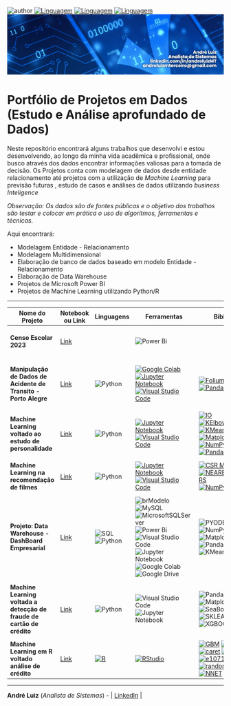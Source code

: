 ![author](https://img.shields.io/badge/Nome-Andr%C3%A9%20Luiz-blue) [![Linguagem](https://img.shields.io/badge/Linguagem-Python-green)](https://www.python.org/downloads/release/python-365/) 
[![Linguagem](https://img.shields.io/badge/Linguagem-R-326fa8)](https://www.r-project.org/)
[![Linguagem](https://img.shields.io/badge/Linguagem-SQL-red)](https://pt.wikipedia.org/wiki/SQL)
![](https://github.com/AndreLuizMT/Portifolio-Dados/blob/main/banner.png)



# Portfólio de Projetos em Dados (Estudo e Análise aprofundado de Dados)

Neste repositório encontrará alguns trabalhos que desenvolvi e estou desenvolvendo, ao longo da minha vida acadêmica e profissional, onde busco através dos dados encontrar informações valiosas para a tomada de decisão.
Os Projetos conta com modelagem de dados desde entidade relacionamento até projetos com a utilização de *Machine Learning* para previsão futuras , estudo de casos e análises de dados utilizando *business Inteligence*

*Observação: Os dados são de fontes públicas e o objetivo dos trabalhos são testar e colocar em prática o uso de algoritmos, ferramentas e técnicas.*

Aqui encontrará:
- Modelagem Entidade - Relacionamento
- Modelagem Multidimensional
- Elaboração de banco de dados baseado em modelo Entidade - Relacionamento
- Elaboração de Data Warehouse
- Projetos de Microsoft Power BI
- Projetos de Machine Learning utilizando Python/R

------------

|    Nome do Projeto  | Notebook ou Link    | Linguagens   | Ferramentas   | Bibliotecas    | Fonte de Dados  | Observação  | 
| ------------        | ------------        | ------------ | ------------  | -------------- | --------------- | ----------- |
| **Censo Escolar 2023** | [Link](https://app.powerbi.com/view?r=eyJrIjoiYTU4MDAxZWQtYWVjOC00OTk4LWE3MmItZTE2MDAwNGEwNmNhIiwidCI6IjM0NjRlZTZmLWE4Y2MtNDc4Ni05YTNiLTdkNjhmNGZlNjA1NCJ9&embedImagePlaceholder=true) |  | ![Power Bi](https://img.shields.io/badge/power_bi-F2C811?style=for-the-badge&logo=powerbi&logoColor=black) |  | [INEP - CENSO ESCOLAR 2023](https://www.gov.br/inep/pt-br/acesso-a-informacao/dados-abertos/microdados/censo-escolar) | Análise de informações do Censo Escolar de 2023|
| **Manipulação de Dados de Acidente de Transito - Porto Alegre** | [Link](https://github.com/AndreLuizMT/Portifolio-Dados/tree/main/Manipula%C3%A7%C3%A3o%20de%20Dados%20de%20Acidente) | ![Python](https://img.shields.io/badge/python-3670A0?style=for-the-badge&logo=python&logoColor=ffdd54) | [![Google Colab](https://img.shields.io/badge/Colab-F9AB00?style=for-the-badge&logo=googlecolab&color=525252)](https://colab.research.google.com/) [![Jupyter Notebook](https://img.shields.io/badge/jupyter-%23FA0F00.svg?style=for-the-badge&logo=jupyter&logoColor=white)](https://jupyter.org/) [![Visual Studio Code](https://img.shields.io/badge/Visual%20Studio%20Code-0078d7.svg?style=for-the-badge&logo=visual-studio-code&logoColor=white)](https://code.visualstudio.com/) | [![Folium](https://img.shields.io/badge/Folium-77B829?style=for-the-badge&logo=folium&logoColor=white)](https://python-visualization.github.io/folium/latest/) [![Matplotlib](https://img.shields.io/badge/Matplotlib-%23ffffff.svg?style=for-the-badge&logo=Matplotlib&logoColor=black)](https://matplotlib.org/) [![Pandas](https://img.shields.io/badge/pandas-%23150458.svg?style=for-the-badge&logo=pandas&logoColor=white)](https://pandas.pydata.org/docs/getting_started/overview.html)  | [Dados Abertos POA](https://dadosabertos.poa.br/dataset/acidentes-de-transito-acidentes/resource/b56f8123-716a-4893-9348-23945f1ea1b9) | Análise de dados sobre acidentes de transito em Porto Alegre dos ultimos 5 anos.|
| **Machine Learning voltado ao estudo de personalidade** | [Link](https://github.com/AndreLuizMT/Portifolio-Dados/blob/main/Machine%20Learning%20no%20estudo%20de%20personalidades/README.md) | ![Python](https://img.shields.io/badge/python-3670A0?style=for-the-badge&logo=python&logoColor=ffdd54) | [![Jupyter Notebook](https://img.shields.io/badge/jupyter-%23FA0F00.svg?style=for-the-badge&logo=jupyter&logoColor=white)](https://jupyter.org/) [![Visual Studio Code](https://img.shields.io/badge/Visual%20Studio%20Code-0078d7.svg?style=for-the-badge&logo=visual-studio-code&logoColor=white)](https://code.visualstudio.com/) | [![IO](https://img.shields.io/badge/-IO-9cf?style=for-the-badge)](https://docs.python.org/3/library/io.html) [![KElbowVisualize](https://img.shields.io/badge/-KElbowVisualizer-yellow?&logoColor=white&style=for-the-badge)](https://www.scikit-yb.org/en/latest/api/cluster/elbow.html) [![KMeans](https://img.shields.io/badge/-KMEANS-important?&logoColor=white&style=for-the-badge)](https://scikit-learn.org/1.5/modules/generated/sklearn.cluster.KMeans.html) [![Matplotlib](https://img.shields.io/badge/Matplotlib-%23ffffff.svg?style=for-the-badge&logo=Matplotlib&logoColor=black)](https://matplotlib.org/) [![NumPy](https://img.shields.io/badge/numpy-%23013243.svg?style=for-the-badge&logo=numpy&logoColor=white)](https://numpy.org/) [![OS](https://img.shields.io/badge/-OS-Sucess?style=for-the-badge)](https://docs.python.org/3/library/os.html) [![Pandas](https://img.shields.io/badge/pandas-%23150458.svg?style=for-the-badge&logo=pandas&logoColor=white)](https://pandas.pydata.org/docs/getting_started/overview.html) [![SeaBorn](https://img.shields.io/badge/-SEABORN-02569B?style=for-the-badge)](https://seaborn.pydata.org/) | [Kaggle](https://www.kaggle.com/datasets/tunguz/big-five-personality-test)  | Utilização de Machine Learning para estudo de grupo de personalidades.|
| **Machine Learning na recomendação de filmes** | [Link](https://github.com/AndreLuizMT/Portifolio-Dados/blob/main/Machine%20Learning%20na%20recomenda%C3%A7%C3%A3o%20de%20filmes/README.md) | ![Python](https://img.shields.io/badge/python-3670A0?style=for-the-badge&logo=python&logoColor=ffdd54) | [![Jupyter Notebook](https://img.shields.io/badge/jupyter-%23FA0F00.svg?style=for-the-badge&logo=jupyter&logoColor=white)](https://jupyter.org/) [![Visual Studio Code](https://img.shields.io/badge/Visual%20Studio%20Code-0078d7.svg?style=for-the-badge&logo=visual-studio-code&logoColor=white)](https://code.visualstudio.com/) | [![CSR MATRIX](https://img.shields.io/badge/-CSR_MATRIX-9cf?style=for-the-badge)](https://docs.scipy.org/doc/scipy/reference/generated/scipy.sparse.csr_matrix.html) [![NEARESTNEIGHBORS](https://img.shields.io/badge/-NearestNeighbors-lightgrey?style=for-the-badge)](https://scikit-learn.org/1.5/modules/neighbors.html) [![NumPy](https://img.shields.io/badge/numpy-%23013243.svg?style=for-the-badge&logo=numpy&logoColor=white)](https://numpy.org/) [![Pandas](https://img.shields.io/badge/pandas-%23150458.svg?style=for-the-badge&logo=pandas&logoColor=white)](https://pandas.pydata.org/docs/getting_started/overview.html) | [Kaggle](https://www.kaggle.com/code/alyssonbispopereira/recomenda-o-de-filmes-ptbr/data) | Utilização de Machine Learning para recomendação de filmes.|
| **Projeto: Data Warehouse - DashBoard Empresarial** | [Link](https://drive.google.com/file/d/1zm4jStko9VjYHZe9Hy49-lmoJm_M6fff/view?usp=sharing) | ![SQL](https://img.shields.io/badge/-SQL-red?style=for-the-badge) ![Python](https://img.shields.io/badge/python-3670A0?style=for-the-badge&logo=python&logoColor=ffdd54) | ![brModelo](https://img.shields.io/badge/-brModelo-white?style=for-the-badge) ![MySQL](https://img.shields.io/badge/mysql-4479A1.svg?style=for-the-badge&logo=mysql&logoColor=white) ![MicrosoftSQLServer](https://img.shields.io/badge/Microsoft%20SQL%20Server-CC2927?style=for-the-badge&logo=microsoft%20sql%20server&logoColor=white) ![Power Bi](https://img.shields.io/badge/power_bi-F2C811?style=for-the-badge&logo=powerbi&logoColor=black) ![Visual Studio Code](https://img.shields.io/badge/Visual%20Studio%20Code-0078d7.svg?style=for-the-badge&logo=visual-studio-code&logoColor=white) ![Jupyter Notebook](https://img.shields.io/badge/jupyter-%23FA0F00.svg?style=for-the-badge&logo=jupyter&logoColor=white) ![Google Colab](https://img.shields.io/badge/Colab-F9AB00?style=for-the-badge&logo=googlecolab&color=525252) ![Google Drive](https://img.shields.io/badge/Google%20Drive-4285F4?style=for-the-badge&logo=googledrive&logoColor=white) | ![PYODBC](https://img.shields.io/badge/-PYODBC-yellowgreen?style=for-the-badge) ![OS](https://img.shields.io/badge/-OS-Sucess?style=for-the-badge) ![NumPy](https://img.shields.io/badge/numpy-%23013243.svg?style=for-the-badge&logo=numpy&logoColor=white) ![Matplotlib](https://img.shields.io/badge/Matplotlib-%23ffffff.svg?style=for-the-badge&logo=Matplotlib&logoColor=black) ![Pandas](https://img.shields.io/badge/pandas-%23150458.svg?style=for-the-badge&logo=pandas&logoColor=white) ![SeaBorn](https://img.shields.io/badge/-SEABORN-02569B?style=for-the-badge) ![KMeans](https://img.shields.io/badge/-KMEANS-important?&logoColor=white&style=for-the-badge) | [BD.sql](https://github.com/AndreLuizMT/Portifolio-Dados/blob/main/Data%20Warehouse%20-%20Dash%20Board%20Empresarial/BD.sql) [DW.sql](https://github.com/AndreLuizMT/Portifolio-Dados/blob/main/Data%20Warehouse%20-%20Dash%20Board%20Empresarial/DW.sql)  | Elaboração completa de Data Warehouse e DashBoard, começando no Modelo E-R até o DashBoard com DW.|
| **Machine Learning voltada a detecção de fraude de cartão de crédito** | [Link](https://github.com/AndreLuizMT/Portifolio-Dados/blob/main/Machine%20Learning%20voltada%20a%20detec%C3%A7%C3%A3o%20de%20fraude%20de%20cart%C3%A3o%20de%20credito/README.md) | ![Python](https://img.shields.io/badge/python-3670A0?style=for-the-badge&logo=python&logoColor=ffdd54) | ![Visual Studio Code](https://img.shields.io/badge/Visual%20Studio%20Code-0078d7.svg?style=for-the-badge&logo=visual-studio-code&logoColor=white) ![Jupyter Notebook](https://img.shields.io/badge/jupyter-%23FA0F00.svg?style=for-the-badge&logo=jupyter&logoColor=white) | ![Pandas](https://img.shields.io/badge/pandas-%23150458.svg?style=for-the-badge&logo=pandas&logoColor=white) ![NumPy](https://img.shields.io/badge/numpy-%23013243.svg?style=for-the-badge&logo=numpy&logoColor=white) ![Matplotlib](https://img.shields.io/badge/Matplotlib-%23ffffff.svg?style=for-the-badge&logo=Matplotlib&logoColor=black) ![SeaBorn](https://img.shields.io/badge/-SEABORN-02569B?style=for-the-badge) ![SKLEARN](https://img.shields.io/badge/-SKLEARN-ff69b4?style=for-the-badge) ![XGBOOST](https://img.shields.io/badge/-XGBoost-blueviolet?style=for-the-badge) | [Kaggle](https://www.kaggle.com/datasets/mlg-ulb/creditcardfraud) | Utilização de Machine Learning voltada para detecção de fraudes de cartão de crédito.|
| **Machine Learning em R voltado análise de crédito** | [Link](https://github.com/AndreLuizMT/Portifolio-Dados/tree/main/Machine%20Learning%20em%20R) | [![R](https://img.shields.io/badge/r-%23276DC3.svg?style=for-the-badge&logo=r&logoColor=white)](https://www.r-project.org/) | [![RStudio](https://img.shields.io/badge/RStudio-4285F4?style=for-the-badge&logo=rstudio&logoColor=white)](https://posit.co/download/rstudio-desktop/) | [![GBM](https://img.shields.io/badge/gbm-FF5722?style=for-the-badge)](https://cran.r-project.org/web/packages/gbm/index.html) [![caTools](https://img.shields.io/badge/caTools-ebab34?style=for-the-badge)](https://cran.r-project.org/web/packages/caTools/index.html) [![caret](https://img.shields.io/badge/caret-3E0798?style=for-the-badge)](https://cran.r-project.org/web/packages/caret/index.html) [![class](https://img.shields.io/badge/class-B4999A?style=for-the-badge)](https://cran.r-project.org/web/packages/class/index.html) [![e1071](https://img.shields.io/badge/e1071-D69D2C?style=for-the-badge)](https://cran.r-project.org/web/packages/e1071/index.html) [![randomForest](https://img.shields.io/badge/randomForest-BCFCCD?style=for-the-badge)](https://cran.r-project.org/web/packages/randomForest/index.html) [![NNET](https://img.shields.io/badge/nnet-B82C2F?style=for-the-badge)](https://cran.r-project.org/web/packages/nnet/index.html) [![XGBOOST](https://img.shields.io/badge/xgboost-FA04A7?style=for-the-badge)](https://cran.r-project.org/web/packages/xgboost/index.html)| [Kaggle](https://www.kaggle.com/datasets/oscarmatiastorres/datos-credito-bancario-alemania-csv) | Utilização de Machine Learning em R voltado análise de crédito.|

------------

**André Luiz** (*Analista de Sistemas*) - | [LinkedIn](https://www.linkedin.com/in/andreluizMT/) |
